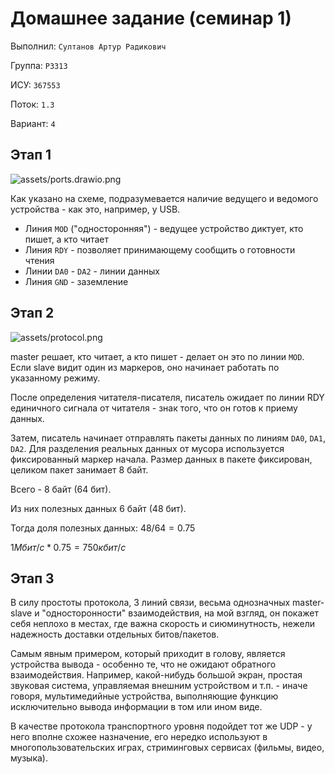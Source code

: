 <!--
this bad boy is here so that VSCode extension exports this file to PDF properly
see https://github.com/yzane/vscode-markdown-pdf/issues/355

(adds latex support)
-->
<script type="text/javascript" src="http://cdn.mathjax.org/mathjax/latest/MathJax.js?config=TeX-AMS-MML_HTMLorMML"></script>
<script type="text/x-mathjax-config">
  MathJax.Hub.Config({ tex2jax: {inlineMath: [['$', '$']]}, messageStyle: "none" });
</script>

# Домашнее задание (семинар 1)

Выполнил: `Султанов Артур Радикович`

Группа: `P3313`

ИСУ: `367553`

Поток: `1.3`

Вариант: `4`

## Этап 1

![assets/ports.drawio.png](assets/ports.drawio.png)

Как указано на схеме, подразумевается наличие ведущего и ведомого устройства - как это, например, у USB.

- Линия `MOD` ("односторонняя") - ведущее устройство диктует, кто пишет, а кто читает
- Линия `RDY` - позволяет принимающему сообщить о готовности чтения
- Линии `DA0` - `DA2` - линии данных
- Линия `GND` - заземление

## Этап 2

![assets/protocol.png](assets/protocol.png)

master решает, кто читает, а кто пишет - делает он это по линии `MOD`. Если slave видит один из маркеров, оно начинает работать по указанному режиму.

После определения читателя-писателя, писатель ожидает по линии RDY единичного сигнала от читателя - знак того, что он готов к приему данных.

Затем, писатель начинает отправлять пакеты данных по линиям `DA0`, `DA1`, `DA2`. Для разделения реальных данных от мусора используется фиксированный маркер начала. Размер данных в пакете фиксирован, целиком пакет занимает 8 байт.

Всего - $8$ байт ($64$ бит).

Из них полезных данных $6$ байт ($48$ бит).

Тогда доля полезных данных: $48 / 64 = 0.75$

$1 Мбит/с * 0.75 = 750 кбит/с$

## Этап 3

В силу простоты протокола, 3 линий связи, весьма однозначных master-slave и "односторонности" взаимодействия, на мой взгляд, он покажет себя неплохо в местах, где важна скорость и сиюминутность, нежели надежность доставки отдельных битов/пакетов.

Самым явным примером, который приходит в голову, является устройства вывода - особенно те, что не ожидают обратного взаимодействия. Например, какой-нибудь большой экран, простая звуковая система, управляемая внешним устройством и т.п. - иначе говоря, мультимедийные устройства, выполняющие функцию исключительно вывода информации в том или ином виде.

В качестве протокола транспортного уровня подойдет тот же UDP - у него вполне схожее назначение, его нередко используют в многопользовательских играх, стриминговых сервисах (фильмы, видео, музыка).
